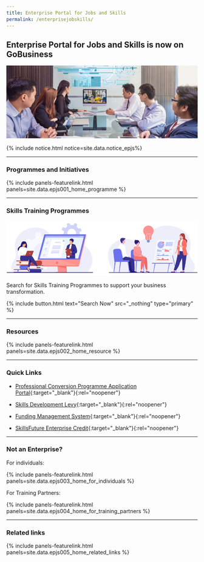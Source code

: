 ```yaml
---
title: Enterprise Portal for Jobs and Skills
permalink: /enterprisejobskills/
---
```


## Enterprise Portal for Jobs and Skills is now on GoBusiness

![EPJS](/images/epjs/hero-img.png)

{% include notice.html notice=site.data.notice_epjs%}

---

### Programmes and Initiatives

{% include panels-featurelink.html panels=site.data.epjs001_home_programme %}

---

### Skills Training Programmes 

![Skills Traning Programmes](/images/epjs/skill-training.png)

Search for Skills Training Programmes to support your business transformation.

{% include button.html text="Search Now" src="_nothing" type="primary" %}

---

### Resources

{% include panels-featurelink.html panels=site.data.epjs002_home_resource %}

---

### Quick Links

- [Professional Conversion Programme Application Portal](_nothing){:target="_blank"}{:rel="noopener"}

- [Skills Development Levy](_nothing){:target="_blank"}{:rel="noopener"}

- [Funding Management System](_nothing){:target="_blank"}{:rel="noopener"}

- [SkillsFuture Enterprise Credit](_nothing){:target="_blank"}{:rel="noopener"}

---
### Not an Enterprise?

For individuals:

{% include panels-featurelink.html panels=site.data.epjs003_home_for_individuals %}

For Training Partners:

{% include panels-featurelink.html panels=site.data.epjs004_home_for_training_partners %}

---

### Related links

{% include panels-featurelink.html panels=site.data.epjs005_home_related_links %}

<script src="/jquery/jquery.min.js"></script>
<script src="/jquery/bp-menu-third-level-new-tab.js"></script>
<script src="/jquery/bp-menu-new-tab.js"></script>